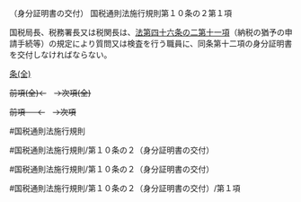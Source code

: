 （身分証明書の交付）
国税通則法施行規則第１０条の２第１項

国税局長、税務署長又は税関長は、[法第四十六条の二第十一項](国税通則法＿＿＿＿＿第４６条の２第１１項)（納税の猶予の申請手続等）の規定により質問又は検査を行う職員に、同条第十二項の身分証明書を交付しなければならない。

[条(全)](国税通則法施行規則＿第１０条の２_.md)

~~前項(全)←~~　~~→次項(全)~~

~~前項 　 ←~~　~~→次項~~



#国税通則法施行規則

#国税通則法施行規則/第１０条の２（身分証明書の交付）

#国税通則法施行規則/第１０条の２（身分証明書の交付）

#国税通則法施行規則/第１０条の２（身分証明書の交付）/第１項


